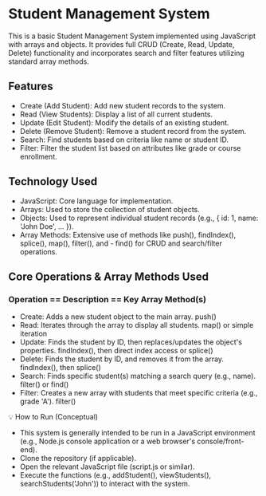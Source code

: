 # Student Management System
This is a basic Student Management System implemented using JavaScript with arrays and objects. It provides full CRUD (Create, Read, Update, Delete) functionality and incorporates search and filter features utilizing standard array methods.

## Features
- Create (Add Student): Add new student records to the system.
- Read (View Students): Display a list of all current students.
- Update (Edit Student): Modify the details of an existing student.
- Delete (Remove Student): Remove a student record from the system.
- Search: Find students based on criteria like name or student ID.
- Filter: Filter the student list based on attributes like grade or course enrollment.

## Technology Used
- JavaScript: Core language for implementation.
- Arrays: Used to store the collection of student objects.
- Objects: Used to represent individual student records (e.g., { id: 1, name: 'John Doe', ... }).
- Array Methods: Extensive use of methods like push(), findIndex(), splice(), map(), filter(), and - find() for CRUD and search/filter operations.

## Core Operations & Array Methods Used
 ### Operation == Description == Key Array Method(s)
- Create: Adds a new student object to the main array.	push()
- Read: Iterates through the array to display all students.	map() or simple iteration
- Update: Finds the student by ID, then replaces/updates the object's properties.	findIndex(), then direct index access or splice()
- Delete: Finds the student by ID, and removes it from the array.	findIndex(), then splice()
- Search: Finds specific student(s) matching a search query (e.g., name).	filter() or find()
- Filter: Creates a new array with students that meet specific criteria (e.g., grade 'A').	filter()

💡 How to Run (Conceptual)
- This system is generally intended to be run in a JavaScript environment (e.g., Node.js console application or a web browser's console/front-end).
- Clone the repository (if applicable).
- Open the relevant JavaScript file (script.js or similar).
- Execute the functions (e.g., addStudent(), viewStudents(), searchStudents('John')) to interact with the system.
